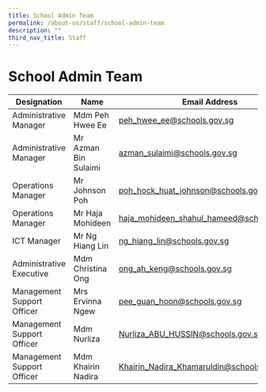 ```yaml
---
title: School Admin Team
permalink: /about-us/staff/school-admin-team
description: ""
third_nav_title: Staff
---
```

# **School Admin Team**


| Designation 	| Name 	| Email Address 	|
|---	|---	|---	|
| Administrative Manager 	| Mdm Peh Hwee Ee 	| peh_hwee_ee@schools.gov.sg 	|
| Administrative Manager 	| Mr Azman Bin Sulaimi 	| azman_sulaimi@schools.gov.sg 	|
| Operations Manager 	| Mr Johnson Poh 	| poh_hock_huat_johnson@schools.gov.sg 	|
| Operations Manager 	| Mr Haja Mohideen 	| haja_mohideen_shahul_hameed@schools.gov.sg 	|
| ICT Manager 	| Mr Ng Hiang Lin 	| ng_hiang_lin@schools.gov.sg 	|
| Administrative Executive 	| Mdm Christina Ong 	| ong_ah_keng@schools.gov.sg 	|
| Management Support Officer 	| Mrs Ervinna Ngew 	| pee_guan_hoon@schools.gov.sg 	|
| Management Support Officer 	| Mdm Nurliza 	| Nurliza_ABU_HUSSIN@schools.gov.sg 	|
| Management Support Officer 	| Mdm Khairin Nadira 	| Khairin_Nadira_Khamaruldin@schools.gov.sg 	|